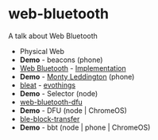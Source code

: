 # web-bluetooth
A talk about Web Bluetooth

* Physical Web
* __Demo__ - beacons (phone)
* [Web Bluetooth](https://webbluetoothcg.github.io/web-bluetooth/) - [Implementation](https://github.com/WebBluetoothCG/web-bluetooth/blob/gh-pages/implementation-status.md)
* __Demo__ - [Monty Leddington](https://github.com/thegecko/monty-leddington) (phone)
* [bleat](https://github.com/thegecko/bleat) - [evothings](https://evothings.com/evothings-studio-with-support-for-web-bluetooth-and-ecmascript-6/)
* __Demo__ - Selector (node)
* [web-bluetooth-dfu](https://github.com/thegecko/web-bluetooth-dfu)
* __Demo__ - DFU (node | ChromeOS)
* [ble-block-transfer](https://github.com/ARMmbed/ble-blocktransfer-js)
* __Demo__ - bbt (node | phone | ChromeOS)
